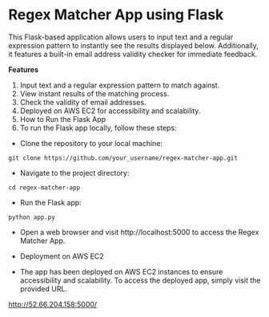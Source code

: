 # Regex Matcher App using Flask

This Flask-based application allows users to input text and a regular expression pattern to instantly see the results displayed below. Additionally, it features a built-in email address validity checker for immediate feedback.

**Features**
1. Input text and a regular expression pattern to match against.
2. View instant results of the matching process.
3. Check the validity of email addresses.
4. Deployed on AWS EC2 for accessibility and scalability.
5. How to Run the Flask App
6. To run the Flask app locally, follow these steps:

* Clone the repository to your local machine:

`git clone https://github.com/your_username/regex-matcher-app.git`

* Navigate to the project directory:
  
`cd regex-matcher-app`

* Run the Flask app:

`python app.py`

* Open a web browser and visit http://localhost:5000 to access the Regex Matcher App.

* Deployment on AWS EC2

* The app has been deployed on AWS EC2 instances to ensure accessibility and scalability. To access the deployed app, simply visit the provided URL.

http://52.66.204.158:5000/
